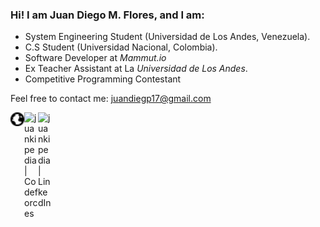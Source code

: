 ### Hi! I am Juan Diego M. Flores, and I am:

- System Engineering Student (Universidad de Los Andes, Venezuela).
- C.S Student (Universidad Nacional, Colombia).
- Software Developer at *Mammut.io*
- Ex Teacher Assistant at La *Universidad de Los Andes*.
- Competitive Programming Contestant

Feel free to contact me: juandiegp17@gmail.com

[<img align="left" alt="juankipedia.github.io" width="22px" src="https://raw.githubusercontent.com/iconic/open-iconic/master/svg/globe.svg" />][website]
[<img align="left" alt="juankipedia | Codeforces" width="22px" src="https://cdn.jsdelivr.net/npm/simple-icons@v3/icons/codeforces.svg" />][codeforces]
[<img align="left" alt="juankipedia | LinkedIn" width="22px" src="https://cdn.jsdelivr.net/npm/simple-icons@v3/icons/linkedin.svg" />][linkedin]


[website]: https://juankipedia.github.io
[codeforces]: https://codeforces.com/profile/juankipedia
[linkedin]: https://www.linkedin.com/in/juankipedia/
